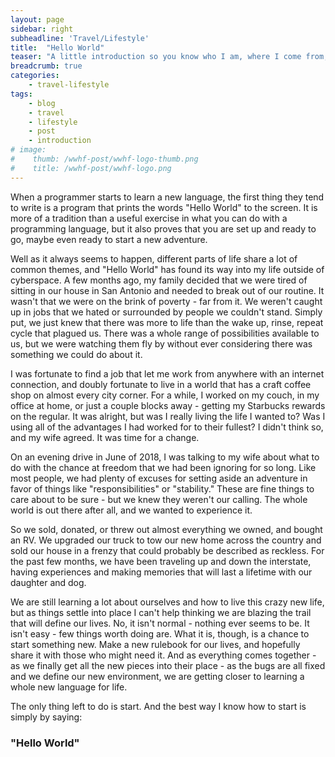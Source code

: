 ```yaml
---
layout: page
sidebar: right
subheadline: 'Travel/Lifestyle'
title:  "Hello World"
teaser: "A little introduction so you know who I am, where I come from, and in a word...why."
breadcrumb: true
categories:
    - travel-lifestyle
tags:
    - blog
    - travel
    - lifestyle
    - post
    - introduction
# image:
#    thumb: /wwhf-post/wwhf-logo-thumb.png
#    title: /wwhf-post/wwhf-logo.png
---
```

When a programmer starts to learn a new language, the first thing they tend to write is a program that prints the words "Hello World" to the screen.  It is more of a tradition than a useful exercise in what you can do with a programming language, but it also proves that you are set up and ready to go, maybe even ready to start a new adventure.

Well as it always seems to happen, different parts of life share a lot of common themes, and "Hello World" has found its way into my life outside of cyberspace.  A few months ago, my family decided that we were tired of sitting in our house in San Antonio and needed to break out of our routine.  It wasn't that we were on the brink of poverty - far from it.  We weren't caught up in jobs that we hated or surrounded by people we couldn't stand.  Simply put, we just knew that there was more to life than the wake up, rinse, repeat cycle that plagued us.  There was a whole range of possibilities available to us, but we were watching them fly by without ever considering there was something we could do about it.

I was fortunate to find a job that let me work from anywhere with an internet connection, and doubly fortunate to live in a world that has a craft coffee shop on almost every city corner.  For a while, I worked on my couch, in my office at home, or just a couple blocks away - getting my Starbucks rewards on the regular.  It was alright, but was I really living the life I wanted to?  Was I using all of the advantages I had worked for to their fullest?  I didn't think so, and my wife agreed.  It was time for a change.

On an evening drive in June of 2018, I was talking to my wife about what to do with the chance at freedom that we had been ignoring for so long.  Like most people, we had plenty of excuses for setting aside an adventure in favor of things like "responsibilities" or "stability."  These are fine things to care about to be sure - but we knew they weren't our calling.  The whole world is out there after all, and we wanted to experience it.

So we sold, donated, or threw out almost everything we owned, and bought an RV.  We upgraded our truck to tow our new home across the country and sold our house in a frenzy that could probably be described as reckless.  For the past few months, we have been traveling up and down the interstate, having experiences and making memories that will last a lifetime with our daughter and dog.

We are still learning a lot about ourselves and how to live this crazy new life, but as things settle into place I can't help thinking we are blazing the trail that will define our lives.  No, it isn't normal - nothing ever seems to be.  It isn't easy - few things worth doing are.  What it is, though, is a chance to start something new.  Make a new rulebook for our lives, and hopefully share it with those who might need it.  And as everything comes together - as we finally get all the new pieces into their place - as the bugs are all fixed and we define our new environment, we are getting closer to learning a whole new language for life.

The only thing left to do is start.  And the best way I know how to start is simply by saying:

### "Hello World"
